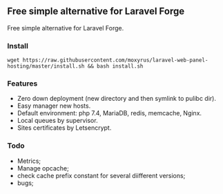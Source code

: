 ## Free simple alternative for Laravel Forge

Free simple alternative for Laravel Forge.

### Install
```
wget https://raw.githubusercontent.com/moxyrus/laravel-web-panel-hosting/master/install.sh && bash install.sh
```

### Features
- Zero down deployment (new directory and then symlink to pulibc dir).
- Easy manager new hosts.
- Default environment: php 7.4, MariaDB, redis, memcache, Nginx.
- Local queues by supervisor.
- Sites certificates by Letsencrypt.

### Todo
- Metrics;
- Manage opcache;
- check cache prefix constant for several diifferent versions;
- bugs;
